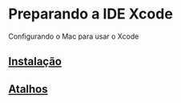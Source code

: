 # Preparando a IDE Xcode

Configurando o Mac para usar o Xcode

## [Instalação](https://github.com/ghsumiyasu/IDE/blob/main/README-Xcode-Instalacao-br-pt.md)
## [Atalhos](https://github.com/ghsumiyasu/IDE/blob/main/README-Xcode-Atalhos-br-pt.md)